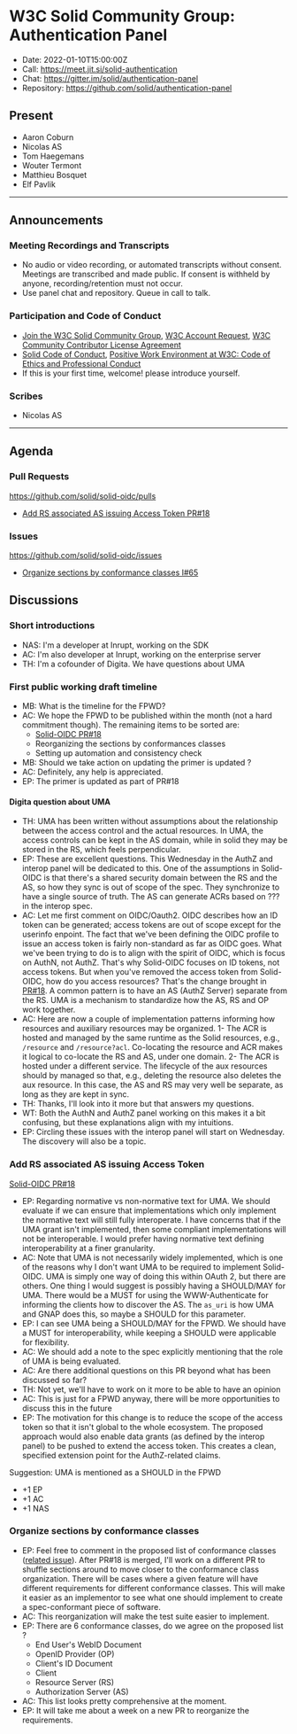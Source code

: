 # W3C Solid Community Group: Authentication Panel

* Date: 2022-01-10T15:00:00Z
* Call: https://meet.jit.si/solid-authentication
* Chat: https://gitter.im/solid/authentication-panel
* Repository: https://github.com/solid/authentication-panel


## Present
* Aaron Coburn
* Nicolas AS
* Tom Haegemans
* Wouter Termont
* Matthieu Bosquet
* Elf Pavlik

---

## Announcements

### Meeting Recordings and Transcripts
* No audio or video recording, or automated transcripts without consent. Meetings are transcribed and made public. If consent is withheld by anyone, recording/retention must not occur.
* Use panel chat and repository. Queue in call to talk.


### Participation and Code of Conduct
* [Join the W3C Solid Community Group](https://www.w3.org/community/solid/join), [W3C Account Request](http://www.w3.org/accounts/request), [W3C Community Contributor License Agreement](https://www.w3.org/community/about/agreements/cla/)
* [Solid Code of Conduct](https://github.com/solid/process/blob/master/code-of-conduct.md), [Positive Work Environment at W3C: Code of Ethics and Professional Conduct](https://github.com/solid/process/blob/master/code-of-conduct.md)
* If this is your first time, welcome! please introduce yourself.

### Scribes

* Nicolas AS

---

## Agenda

### Pull Requests
https://github.com/solid/solid-oidc/pulls

* [Add RS associated AS issuing Access Token PR#18](https://github.com/solid/solid-oidc/pull/18)

### Issues
https://github.com/solid/solid-oidc/issues

* [Organize sections by conformance classes I#65](https://github.com/solid/solid-oidc/issues/65)


## Discussions

### Short introductions

* NAS: I'm a developer at Inrupt, working on the SDK
* AC: I'm also developer at Inrupt, working on the enterprise server
* TH: I'm a cofounder of Digita. We have questions about UMA

### First public working draft timeline

* MB: What is the timeline for the FPWD?
* AC: We hope the FPWD to be published within the month (not a hard commitment though).
The remaining items to be sorted are: 
    * [Solid-OIDC PR#18](https://github.com/solid/solid-oidc/pull/18)
    * Reorganizing the sections by conformances classes
    * Setting up automation and consistency check
* MB: Should we take action on updating the primer is updated ?
* AC: Definitely, any help is appreciated.
* EP: The primer is updated as part of PR#18 

#### Digita question about UMA

* TH: UMA has been written without assumptions about the relationship between the access
control and the actual resources. In UMA, the access controls can be kept in the AS domain,
while in solid they may be stored in the RS, which feels perpendicular.
* EP: These are excellent questions. This Wednesday in the AuthZ and interop panel will be
dedicated to this. One of the assumptions in Solid-OIDC is that there's a shared security
domain between the RS and the AS, so how they sync is out of scope of the spec. They synchronize
to have a single source of truth. The AS can generate ACRs based on ??? in the interop spec.
* AC: Let me first comment on OIDC/Oauth2. OIDC describes how an ID token can be generated;
access tokens are out of scope except for the userinfo enpoint. The fact that we've been
defining the OIDC profile to issue an access token is fairly non-standard as far as OIDC goes.
What we've been trying to do is to align with the spirit of OIDC, which is focus on AuthN, not
AuthZ. That's why Solid-OIDC focuses on ID tokens, not access tokens. But when you've removed
the access token from Solid-OIDC, how do you access resources? That's the change brought
in [PR#18](https://github.com/solid/solid-oidc/pull/18). A common pattern is to have an AS
(AuthZ Server) separate from the RS. UMA is a mechanism to standardize how the AS, RS and OP
work together. 
* AC: Here are now a couple of implementation patterns informing how resources and auxiliary
resources may be organized. 1- The ACR is hosted and managed by the same runtime as the Solid
resources, e.g., `/resource` and `/resource?acl`. Co-locating the resource and ACR makes it logical
to co-locate the RS and AS, under one domain. 2- The ACR is hosted under a different service.
The lifecycle of the aux resources should by managed so that, e.g., deleting the resource also
deletes the aux resource. In this case, the AS and RS may very well be separate, as long as
they are kept in sync. 
* TH: Thanks, I'll look into it more but that answers my questions.
* WT: Both the AuthN and AuthZ panel working on this makes it a bit confusing, but these
explanations align with my intuitions.
* EP: Circling these issues with the interop panel will start on Wednesday. The discovery will also be a topic.

### Add RS associated AS issuing Access Token

[Solid-OIDC PR#18](https://github.com/solid/solid-oidc/pull/18)

* EP: Regarding normative vs non-normative text for UMA. We should evaluate if we can ensure that
implementations which only implement the normative text will still fully interoperate. I have
concerns that if the UMA grant isn't implemented, then some compliant implementations will not be
interoperable. I would prefer having normative text defining interoperability at a finer granularity.
* AC: Note that UMA is not necessarily widely implemented, which is one of the reasons why I don't
want UMA to be required to implement Solid-OIDC. UMA is simply one way of doing this within OAuth 2,
but there are others. One thing I would suggest is possibly having a SHOULD/MAY for UMA. There would
be a MUST for using the WWW-Authenticate for informing the clients how to discover the AS. The `as_uri`
is how UMA and GNAP does this, so maybe a SHOULD for this parameter.
* EP: I can see UMA being a SHOULD/MAY for the FPWD. We should have a MUST for interoperability, while
keeping a SHOULD were applicable for flexibility.
* AC: We should add a note to the spec explicitly mentioning that the role of UMA is being evaluated.
* AC: Are there additional questions on this PR beyond what has been discussed so far?
* TH: Not yet, we'll have to work on it more to be able to have an opinion
* AC: This is just for a FPWD anyway, there will be more opportunities to discuss this in the future
* EP: The motivation for this change is to reduce the scope of the access token so that it isn't global
to the whole ecosystem. The proposed approach would also enable data grants (as defined by the interop
panel) to be pushed to extend the access token. This creates a clean, specified extension point for the
AuthZ-related claims.

Suggestion: UMA is mentioned as a SHOULD in the FPWD
* +1 EP
* +1 AC
* +1 NAS

### Organize sections by conformance classes

* EP: Feel free to comment in the proposed list of conformance classes ([related issue](https://github.com/solid/solid-oidc/issues/65)).
After PR#18 is merged, I'll work on a different PR to shuffle sections around to move closer to the conformance class organization.
There will be cases where a given feature will have different requirements for different conformance classes. This will make it easier
as an implementor to see what one should implement to create a spec-conformant piece of software.
* AC: This reorganization will make the test suite easier to implement.
* EP: There are 6 conformance classes, do we agree on the proposed list ?
    * End User's WebID Document
    * OpenID Provider (OP)
    * Client's ID Document
    * Client
    * Resource Server (RS)
    * Authorization Server (AS) 
* AC: This list looks pretty comprehensive at the moment.
* EP: It will take me about a week on a new PR to reorganize the requirements.
